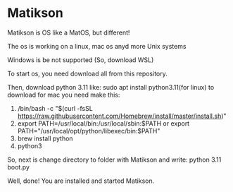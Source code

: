 # Matikson
Matikson is OS like a MatOS, but different!

The os is working on a linux, mac os anyd more Unix systems

Windows is be not supported (So, download WSL)

To start os, you need download all from this repository.

Then, download python 3.11 like: sudo apt install python3.11(for linux) to download for mac you need make this:

1. /bin/bash -c "$(curl -fsSL https://raw.githubusercontent.com/Homebrew/install/master/install.sh)"
2. export PATH=/usr/local/bin:/usr/local/sbin:$PATH or export PATH="/usr/local/opt/python/libexec/bin:$PATH"
3. brew install python
4. python3

So, next is change directory to folder with Matikson and write:
python 3.11 boot.py

Well, done! You are installed and started Matikson.
